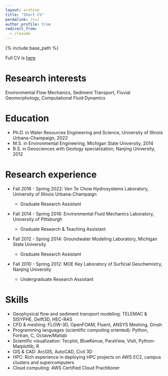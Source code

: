 ```yaml
---
layout: archive
title: "Short CV"
permalink: /cv/
author_profile: true
redirect_from:
  - /resume
---
```


{% include base_path %}

Full CV is [here](https://zhilihydro.github.io/files/CV_web_Zhi_Li.pdf)

Research interests
======
Environmental Flow Mechanics, Sediment Transport, Fluvial Geomorphology, Computational Fluid Dynamics

Education
======
* Ph.D. in Water Resources Engineering and Science, University of Illinois Urbana-Champaign, 2022
* M.S. in Environmental Engineering, Michigan State University, 2014
* B.S. in Geosciences with Geology specialization, Nanjing University, 2012

Research experience
======
* Fall 2016 - Spring 2022: Ven Te Chow Hydrosystems Laboratory, University of Illinois Urbana-Champaign
  * Graduate Research Assistant

* Fall 2014 - Spring 2016: Environmental Fluid Mechanics Laboratory, University of Pittsburgh
  * Graduate Research & Teaching Assistant
  
* Fall 2012 - Spring 2014: Groundwater Modeling Laboratory, Michigan State University
  * Graduate Research Assistant
  
* Fall 2010 - Spring 2012: MOE Key Laboratory of Surficial Geochemistry, Nanjing University
  * Undergraduate Research Assistant
  
Skills
======
* Geophysical flow and sediment transport modeling: TELEMAC & SISYPHE, Delft3D, HEC-RAS
* CFD & meshing: FLOW-3D, OpenFOAM, Fluent, ANSYS Meshing, Gmsh
* Programming languages (scientific computing oriented): Python, Fortran, C, Octave/Matlab
* Scientific visualization: Tecplot, BlueKenue, ParaView, VisIt, Python-Matplotlib, R
* GIS & CAD: ArcGIS, AutoCAD, Civil 3D
* HPC: Rich experience in deploying HPC projects on AWS EC2, campus clusters and supercomputers
* Cloud computing: AWS Certified Cloud Practitioner


  

